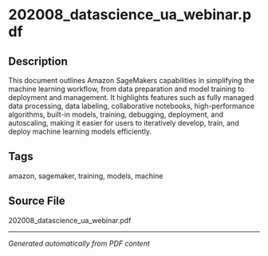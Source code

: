 # 202008_datascience_ua_webinar.pdf

## Description
This document outlines Amazon SageMakers capabilities in simplifying the machine learning workflow, from data preparation and model training to deployment and management. It highlights features such as fully managed data processing, data labeling, collaborative notebooks, high-performance algorithms, built-in models, training, debugging, deployment, and autoscaling, making it easier for users to iteratively develop, train, and deploy machine learning models efficiently.
## Tags
amazon, sagemaker, training, models, machine

## Source File
202008_datascience_ua_webinar.pdf

---
*Generated automatically from PDF content*
